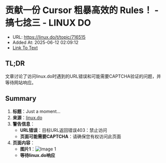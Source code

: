 # 贡献一份 Cursor 粗暴高效的 Rules！ - 搞七捻三 - LINUX DO
- URL: https://linux.do/t/topic/716515
- Added At: 2025-06-12 02:09:12
- [Link To Text](2025-06-12-贡献一份-cursor-粗暴高效的-rules！---搞七捻三---linux-do_raw.md)

## TL;DR
文章讨论了访问linux.do时遇到的URL错误和可能需要CAPTCHA验证的问题，并等待网站响应。

## Summary
1. **标题**：Just a moment...
2. **来源**：[linux.do](https://linux.do/t/topic/716515)
3. **警告信息**：
   - **URL错误**：目标URL返回错误403：禁止访问
   - **页面可能需要CAPTCHA**：请确保您有权访问此页面
4. **页面内容**：
   - **图片1**：![Image 1](blob:http://localhost/c0e5b9b53a51453d3a80371c867e3d18)
   - **等待linux.do响应**
